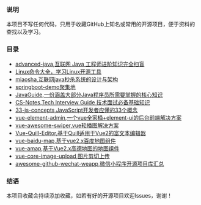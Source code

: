 ### 说明

本项目不写任何代码，只用于收藏GitHub上知名或常用的开源项目，便于资料的查找以及学习。

### 目录
- [advanced-java,互联网 Java 工程师进阶知识完全扫盲](https://github.com/doocs/advanced-java)
- [Linux命令大全，学习Linux开源工具](https://github.com/jaywcjlove/linux-command)
- [miaosha,互联网java秒杀系统的设计与架构](https://github.com/qiurunze123/miaosha)
- [springboot-demo聚集地](https://github.com/xkcoding/spring-boot-demo)
- [JavaGuide,一份涵盖大部分Java程序员所需要掌握的核心知识](https://github.com/Snailclimb/JavaGuide)
- [CS-Notes,Tech Interview Guide 技术面试必备基础知识](https://github.com/CyC2018/CS-Notes)
- [33-js-concepts,JavaScript开发者应懂的33个概念](https://github.com/stephentian/33-js-concepts)
- [vue-element-admin,一个vue全家桶+element-ui的后台前端解决方案](https://github.com/PanJiaChen/vue-element-admin/blob/master/README.zh-CN.md)
- [vue-awesome-swiper,vue轮播图解决方案](https://github.com/surmon-china/vue-awesome-swiper)
- [Vue-Quill-Editor,基于Quill适用于Vue2的富文本编辑器](https://github.com/surmon-china/vue-quill-editor)
- [vue-baidu-map,基于vue2.x百度地图组件](https://github.com/Dafrok/vue-baidu-map)
- [vue-amap,基于Vue2.x高德地图的地图组件](https://github.com/ElemeFE/vue-amap)
- [vue-core-image-upload,图片剪切上传](https://github.com/Vanthink-UED/vue-core-image-upload) 
- [awesome-github-wechat-weapp,微信小程序开源项目库汇总](https://github.com/opendigg/awesome-github-wechat-weapp)

### 结语
本项目收藏会持续添加收藏，如若有好的开源项目欢迎Issues，谢谢！
